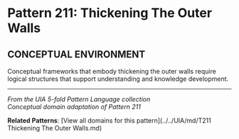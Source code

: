 # Pattern 211: Thickening The Outer Walls

## CONCEPTUAL ENVIRONMENT

Conceptual frameworks that embody thickening the outer walls require logical structures that support understanding and knowledge development.

---

*From the UIA 5-fold Pattern Language collection*  
*Conceptual domain adaptation of Pattern 211*

**Related Patterns**: [View all domains for this pattern](../../UIA/md/T211 Thickening The Outer Walls.md)